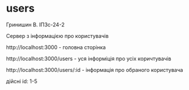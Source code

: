 # users
Гринишин В. 
ІПЗс-24-2

Сервер з інформацією про користувачів 

http://localhost:3000 - головна сторінка 

http://localhost:3000/users - уся інформіція про усіх коричтувачів 

http://localhost:3000/users/:id - інформація про обраного користувача 

дійсні id: 1-5
